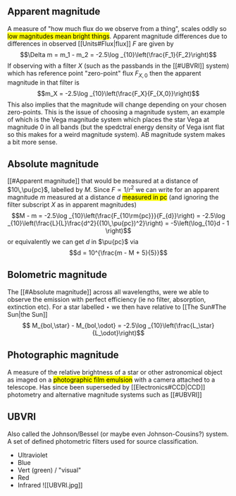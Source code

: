 ## Apparent magnitude
A measure of "how much flux do we observe from a thing", scales oddly so <mark class="hltr-pink">low magnitudes mean bright things</mark>. Apparent magnitude differences due to differences in observed [[Units#Flux|flux]] $F$ are given by $$\Delta m = m_1 - m_2 = -2.5\log _{10}\left(\frac{F_1}{F_2}\right)$$If observing with a filter $X$ (such as the passbands in the [[#UBVRI]] system) which has reference point "zero-point" flux $F_{X,0}$ then the apparent magnitude in that filter is $$m_X = -2.5\log _{10}\left(\frac{F_X}{F_{X,0}}\right)$$This also implies that the magnitude will change depending on your chosen zero-points. This is the issue of choosing a magnitude system, an example of which is the Vega magnitude system which places the star Vega at magnitude 0 in all bands (but the spedctral energy density of Vega isnt flat so this makes for a weird magnitude system). AB magnitude system makes a bit more sense.

## Absolute magnitude
[[#Apparent magnitude]] that would be measured at a distance of $10\,\pu{pc}$, labelled by $M$. Since $F \propto 1/r^2$ we can write for an apparent magnitude $m$ measured at a distance $d$ <mark class="hltr-pink">measured in pc</mark> (and ignoring the filter subscript $X$ as in apparent magnitudes)  $$M - m = -2.5\log _{10}\left(\frac{F_{10\rm{pc}}}{F_{d}}\right) = -2.5\log _{10}\left(\frac{L}{L}\frac{d^2}{(10\,\pu{pc})^2}\right) = -5\left(\log_{10}d - 1 \right)$$or equivalently we can get $d$ in $\pu{pc}$ via $$d = 10^{\frac{m - M + 5}{5}}$$

## Bolometric magnitude
The [[#Absolute magnitude]] across all wavelengths, were we able to observe the emission with perfect efficiency (ie no filter, absorption, extinction etc). For a star labelled $\star$ we then have relative to [[The Sun#The Sun|the Sun]] $$ M_{bol,\star} - M_{bol,\odot} = -2.5\log _{10}\left(\frac{L_\star}{L_\odot}\right)$$

## Photographic magnitude
A measure of the relative brightness of a star or other astronomical object as imaged on a <mark class="hltr-grey">photographic film emulsion</mark> with a camera attached to a telescope. Has since been superseded by [[Electronics#CCD|CCD]] photometry and alternative magnitude systems such as [[#UBVRI]]


## UBVRI
Also called the Johnson/Bessel (or maybe even Johnson-Cousins?) system. A set of defined photometric filters used for source classification.

- Ultraviolet
- Blue
- Vert (green) / "visual"
- Red
- Infrared
![[UBVRI.jpg]]